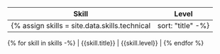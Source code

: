 
| Skill | Level |
| ---- | ---- |
{% assign skills = site.data.skills.technical |sort: "title" -%}
{% for skill in skills -%}
| {{skill.title}} | {{skill.level}} |
{% endfor %}
